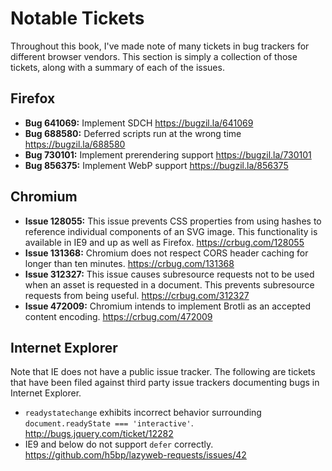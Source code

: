 # Notable Tickets

Throughout this book, I've made note of many tickets in bug trackers for different browser vendors. This section is simply a collection of those tickets, along with a summary of each of the issues.

## Firefox

- **Bug 641069:** Implement SDCH https://bugzil.la/641069
- **Bug 688580:** Deferred scripts run at the wrong time https://bugzil.la/688580
- **Bug 730101:** Implement prerendering support https://bugzil.la/730101
- **Bug 856375:** Implement WebP support https://bugzil.la/856375


## Chromium

- **Issue 128055:** This issue prevents CSS properties from using hashes to reference individual components of an SVG image. This functionality is available in IE9 and up as well as Firefox. https://crbug.com/128055
- **Issue 131368:** Chromium does not respect CORS header caching for longer than ten minutes. https://crbug.com/131368
- **Issue 312327:** This issue causes subresource requests not to be used when an asset is requested in a document. This prevents subresource requests from being useful. https://crbug.com/312327
- **Issue 472009:** Chromium intends to implement Brotli as an accepted content encoding. https://crbug.com/472009


## Internet Explorer

Note that IE does not have a public issue tracker. The following are tickets that have been filed against third party issue trackers documenting bugs in Internet Explorer.

- `readystatechange` exhibits incorrect behavior surrounding `document.readyState === 'interactive'`. http://bugs.jquery.com/ticket/12282
- IE9 and below do not support `defer` correctly. https://github.com/h5bp/lazyweb-requests/issues/42
